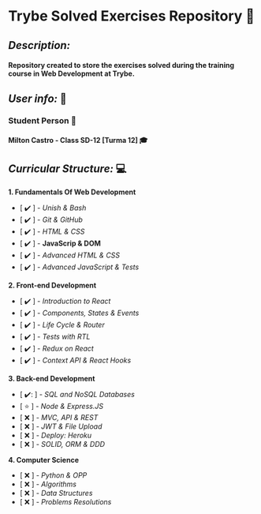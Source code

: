 # **Trybe Solved Exercises Repository** :rocket:

## _Description:_
#### Repository created to store the exercises solved during the training course in Web Development at Trybe.

## _User info:_ :man:
### Student Person :green_heart:
#### Milton Castro - Class SD-12 [Turma 12]  :mortar_board:

## _Curricular Structure:_ :computer:

**1. Fundamentals Of Web Development**
- [ :heavy_check_mark: ] - _Unish & Bash_
- [ :heavy_check_mark: ] - _Git & GitHub_
- [ :heavy_check_mark: ] - _HTML & CSS_
- [ :heavy_check_mark: ] - **JavaScrip & DOM**
- [ :heavy_check_mark: ] - _Advanced HTML & CSS_
- [ :heavy_check_mark: ] - _Advanced JavaScript & Tests_

**2. Front-end Development**
- [ :heavy_check_mark: ] - _Introduction to React_
- [ :heavy_check_mark: ] - _Components, States & Events_
- [ :heavy_check_mark: ] - _Life Cycle & Router_
- [ :heavy_check_mark: ] - _Tests with RTL_
- [ :heavy_check_mark: ] - _Redux on React_
- [ :heavy_check_mark: ] - _Context API & React Hooks_

**3. Back-end Development**
- [ :heavy_check_mark:: ] - _SQL and NoSQL Databases_
- [ :star: ] - _Node & Express.JS_
- [ :x: ] - _MVC, API & REST_
- [ :x: ] - _JWT & File Upload_
- [ :x: ] - _Deploy: Heroku_
- [ :x: ] - _SOLID, ORM & DDD_

**4. Computer Science**
- [ :x: ] - _Python & OPP_
- [ :x: ] - _Algorithms_
- [ :x: ] - _Data Structures_
- [ :x: ] - _Problems Resolutions_
